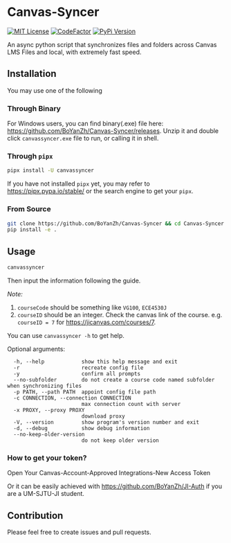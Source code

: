 # Canvas-Syncer

[![MIT License](https://img.shields.io/pypi/l/canvassyncer)](https://github.com/BoYanZh/Canvas-Syncer/blob/master/LICENSE)
[![CodeFactor](https://www.codefactor.io/repository/github/boyanzh/canvas-syncer/badge)](https://www.codefactor.io/repository/github/boyanzh/canvas-syncer)
[![PyPi Version](https://img.shields.io/pypi/v/canvassyncer)](https://pypi.org/pypi/canvassyncer)

An async python script that synchronizes files and folders across Canvas LMS Files and local, with extremely fast speed.

## Installation

You may use one of the following

### Through Binary

For Windows users, you can find binary(.exe) file here: <https://github.com/BoYanZh/Canvas-Syncer/releases>. Unzip it and double click `canvassyncer.exe` file to run, or calling it in shell.

### Through `pipx`

```bash
pipx install -U canvassyncer
```

If you have not installed `pipx` yet, you may refer to <https://pipx.pypa.io/stable/> or the search engine to get your `pipx`.

### From Source

```bash
git clone https://github.com/BoYanZh/Canvas-Syncer && cd Canvas-Syncer
pip install -e .
```

## Usage

```bash
canvassyncer
```

Then input the information following the guide.

*Note:*
1. `courseCode` should be something like `VG100`, `ECE4530J`
2. `courseID` should be an integer. Check the canvas link of the course. e.g. `courseID = 7` for <https://jicanvas.com/courses/7>.

You can use `canvassyncer -h` to get help.

Optional arguments:

```text
  -h, --help            show this help message and exit
  -r                    recreate config file
  -y                    confirm all prompts
  --no-subfolder        do not create a course code named subfolder when synchronizing files
  -p PATH, --path PATH  appoint config file path
  -c CONNECTION, --connection CONNECTION
                        max connection count with server
  -x PROXY, --proxy PROXY
                        download proxy
  -V, --version         show program's version number and exit
  -d, --debug           show debug information
  --no-keep-older-version
                        do not keep older version
```

### How to get your token?

Open Your Canvas-Account-Approved Integrations-New Access Token

Or it can be easily achieved with <https://github.com/BoYanZh/JI-Auth> if you are a UM-SJTU-JI student.


## Contribution

Please feel free to create issues and pull requests.
